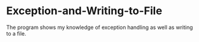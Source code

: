 # Exception-and-Writing-to-File
The program shows my knowledge of exception handling as well as writing to a file. 

